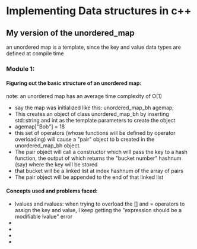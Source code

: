# Implementing Data structures in c++

## My version of the unordered_map

an unordered map is a template, since the key and value data types are defined at compile time

### Module 1:

#### Figuring out the basic structure of an unordered map:
note:
an unordered map has an average time complexity of O(1)
<ul>
<li> say the map was initialized like this: unordered_map_bh<std::String, int> agemap;</li>
<li>This creates an object of class unordered_map_bh by inserting std::string and int as the template parameters to create the object</li>
<li>agemap["Bob"] = 18</li>
<li>this set of operators (whose functions will be defined by operator overloading) will cause a "pair" object to b created in the unordered_map_bh object.</li>
<li>The pair object will call a constructor which will pass the key to a hash function, the output of which returns the "bucket number" hashnum (say) where the key will be stored</li>
<li>that bucket will be a linked list at index hashnum of the array of pairs</li>
<li>The pair object will be appended to the end of that linked list</li>
</ul>

#### Concepts used and problems faced:
<ul>
<li>lvalues and rvalues: when trying to overload the [] and = operators to assign the key and value, I keep getting the "expression should be a modifiable lvalue" error</li>
<li></li>
<li></li>
<li></li>
<li></li>
</ul>